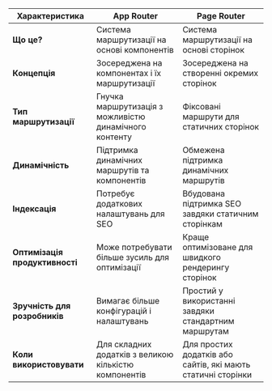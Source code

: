 | Характеристика                 | App Router                                             | Page Router                                                  |
| ------------------------------ | ------------------------------------------------------ | ------------------------------------------------------------ |
| **Що це?**                     | Система маршрутизації на основі компонентів            | Система маршрутизації на основі сторінок                     |
| **Концепція**                  | Зосереджена на компонентах і їх маршрутизації          | Зосереджена на створенні окремих сторінок                    |
| **Тип маршрутизації**          | Гнучка маршрутизація з можливістю динамічного контенту | Фіксовані маршрути для статичних сторінок                    |
| **Динамічність**               | Підтримка динамічних маршрутів та компонентів          | Обмежена підтримка динамічних маршрутів                      |
| **Індексація**                 | Потребує додаткових налаштувань для SEO                | Вбудована підтримка SEO завдяки статичним сторінкам          |
| **Оптимізація продуктивності** | Може потребувати більше зусиль для оптимізації         | Краще оптимізоване для швидкого рендерингу сторінок          |
| **Зручність для розробників**  | Вимагає більше конфігурацій і налаштувань              | Простий у використанні завдяки стандартним маршрутам         |
| **Коли використовувати**       | Для складних додатків з великою кількістю компонентів  | Для простих додатків або сайтів, які мають статичні сторінки |
